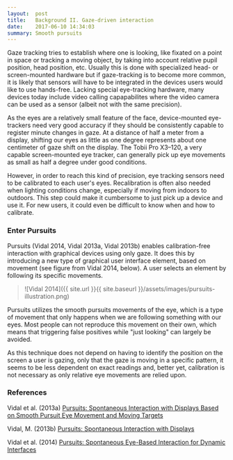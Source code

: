 ```yaml
---
layout:  post
title:   Background II. Gaze-driven interaction
date:    2017-06-10 14:34:03
summary: Smooth pursuits
---
```


Gaze tracking tries to establish where one is looking, like fixated on a
point in space or tracking a moving object, by taking into account relative
pupil position, head position, etc. Usually this is done with specialized
head- or screen-mounted hardware but if gaze-tracking is to become more
common, it is likely that sensors will have to be integrated in the devices
users would like to use hands-free. Lacking special eye-tracking hardware,
many devices today include video calling capapabilites where the video camera
can be used as a sensor (albeit not with the same precision).

As the eyes are a relatively small feature of the face, device-mounted
eye-trackers need very good accuracy if they should be consistently capable to
register minute changes in gaze. At a distance of half a meter from a display,
shifting our eyes as little as one degree represents about one centimeter of
gaze shift on the display. The Tobii Pro X3–120, a very capable screen-mounted
eye tracker, can generally pick up eye movements as small as half a degree
under good conditions.

However, in order to reach this kind of precision, eye tracking sensors need to
be calibrated to each user's eyes. Recalibration is often also needed when
lighting conditions change, especially if moving from indoors to outdoors. This
step could make it cumbersome to just pick up a device and use it. For new
users, it could even be difficult to know when and how to calibrate.


### Enter Pursuits
Pursuits (Vidal 2014, Vidal 2013a, Vidal 2013b) enables calibration-free
interaction with graphical devices using only gaze. It does this by introducing
a new type of graphical user interface element, based on movement (see figure
from Vidal 2014, below). A user selects an element by following its specific
movements.

> ![Vidal 2014]({{ site.url }}{{ site.baseurl }}/assets/images/pursuits-illustration.png)

Pursuits utilizes the smooth pursuits movements of the eye, which is a
type of movement that only happens when we are following something with our
eyes. Most people can not reproduce this movement on their own, which means
that triggering false positives while "just looking" can largely be avoided.

As this technique does not depend on having to identify the position on the
screen a user is gazing, only that the gaze is moving in a specific pattern, it
seems to be less dependent on exact readings and, better yet, calibration is
not necessary as only relative eye movements are relied upon.


### References
Vidal et al. (2013a) [Pursuits: Spontaneous Interaction with Displays Based on Smooth Pursuit Eye Movement and Moving Targets](http://doi.acm.org/10.1145/2493432.2493477)

Vidal, M. (2013b) [Pursuits: Spontaneous Interaction with Displays](https://www.youtube.com/watch?v=TTVMB59KvGA)

Vidal et al. (2014) [Pursuits: Spontaneous Eye-Based Interaction for Dynamic Interfaces](http://doi.acm.org/10.1145/2721914.2721917)
